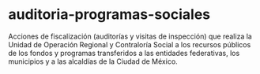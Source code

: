 # auditoria-programas-sociales
Acciones de fiscalización (auditorías y visitas de inspección) que realiza la Unidad de Operación Regional y Contraloría Social a los recursos públicos de los fondos y programas transferidos a las entidades federativas, los municipios y a las alcaldías de la Ciudad de México.

